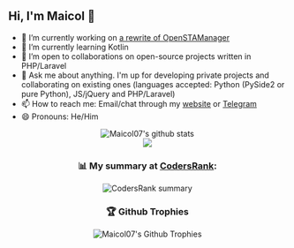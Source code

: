 ## Hi, I'm Maicol 👋
- 🔭 I’m currently working on [a rewrite of OpenSTAManager](https://github.com/Dasc3er/openstamanager/tree/rewrite)
- 🌱 I’m currently learning Kotlin
- 👯 I’m open to collaborations on open-source projects written in PHP/Laravel
- 💬 Ask me about anything. I'm up for developing private projects and collaborating on existing ones (languages accepted: Python (PySide2 or pure Python), JS/jQuery and PHP/Laravel)
- 📫 How to reach me: Email/chat through my [website](https://maicol07.it) or [Telegram](https://telegram.me/maicol07)
- 😄 Pronouns: He/Him

<div align="center">
  <img src="https://github-readme-stats.vercel.app/api?username=maicol07&layout=compact&count_private=true&count_private=true&show_icons=true&theme=transparent" alt="Maicol07's github stats"/><br/>
  <a href="https://wakatime.com/@maicol07">
    <img src="https://github-readme-stats.vercel.app/api/wakatime?username=maicol07&layout=compact&theme=transparent"/>
  </a>
  
  ### 📊 My summary at [CodersRank](https://codersrank.io):
  ![CodersRank summary](https://cr-ss-service.azurewebsites.net/api/ScreenShot?widget=summary&username=maicol07&badges=3&show-avatar=false&width=300&style=--header-bg-color:black;--border-radius:16px;--avatar-size:40px;--name-font-size:14px;--rank-font-size:10px;)
  ### 🏆 Github Trophies
  <img src="https://github-profile-trophy.vercel.app/?username=maicol07&column=-1&margin-w=8&no-bg=true" alt="Maicol07's Github Trophies"/>
  
</div>
